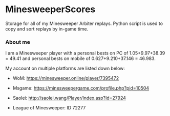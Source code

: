 # MinesweeperScores

Storage for all of my Minesweeper Arbiter replays. Python script is used to copy and sort replays by in-game time.

### About me

I am a Minesweeper player with a personal bests on PC of 1.05+9.97+38.39 = 49.41 and personal bests on mobile of 0.627+9.210+37.146 = 46.983.

My account on multiple platforms are listed down below:

- WoM: https://minesweeper.online/player/7395472

- Msgame: https://minesweepergame.com/profile.php?pid=10504

- Saolei: http://saolei.wang/Player/Index.asp?Id=27924

- League of Minesweeper: ID 72277